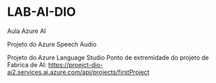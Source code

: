# LAB-AI-DIO
Aula Azure AI

Projeto do Azure Speech Audio


Projeto do Azure Language Studio
Ponto de extremidade do projeto de Fabrica de AI:
https://proejct-dio-ai2.services.ai.azure.com/api/projects/firstProject
